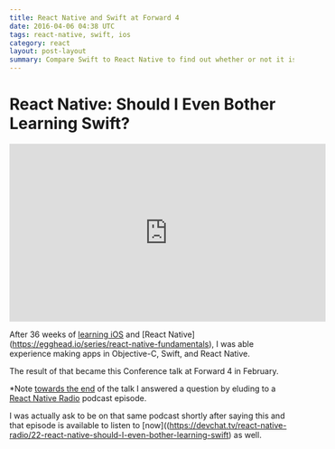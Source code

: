 ```yaml
---
title: React Native and Swift at Forward 4
date: 2016-04-06 04:38 UTC
tags: react-native, swift, ios
category: react
layout: post-layout
summary: Compare Swift to React Native to find out whether or not it is worth the investment in learning iOS when you already know JavaScript
---
```

# React Native: Should I Even Bother Learning Swift?

<iframe width="560" height="315" src="https://www.youtube.com/embed/2d0z_L4oXt8?list=PLndbWGuLoHebKI8krCzJU88Rf3TwhNZvH" frameborder="0" allowfullscreen></iframe>

After 36 weeks of [learning iOS](https://www.bloc.io/ios-bootcamp) and [React Native]
(https://egghead.io/series/react-native-fundamentals), I was able
experience making apps in Objective-C, Swift, and React Native. 

The result of that became this Conference talk at Forward 4 in
February. 

*Note [towards the end](https://youtu.be/2d0z_L4oXt8?list=PLndbWGuLoHebKI8krCzJU88Rf3TwhNZvH&t=2252) of the talk I answered a question by eluding to a [React Native Radio](https://devchat.tv/react-native-radio/22-react-native-should-I-even-bother-learning-swift) podcast episode.

I was actually ask to be on that same podcast shortly after saying this and that episode is available to listen to [now]((https://devchat.tv/react-native-radio/22-react-native-should-I-even-bother-learning-swift) as well.
